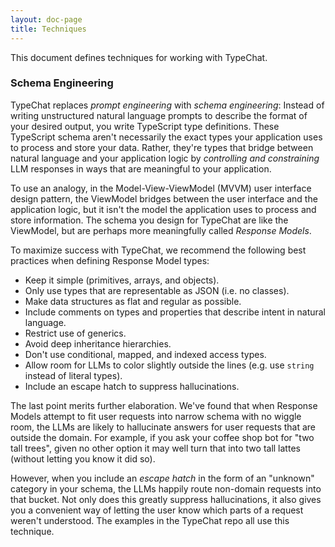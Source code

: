 ```yaml
---
layout: doc-page
title: Techniques
---
```


This document defines techniques for working with TypeChat.

### Schema Engineering

TypeChat replaces _prompt engineering_ with _schema engineering_: Instead of writing unstructured natural language prompts to describe the format of your desired output, you write TypeScript type definitions. These TypeScript schema aren't necessarily the exact types your application uses to process and store your data. Rather, they're types that bridge between natural language and your application logic by _controlling and constraining_ LLM responses in ways that are meaningful to your application.

To use an analogy, in the Model-View-ViewModel (MVVM) user interface design pattern, the ViewModel bridges between the user interface and the application logic, but it isn't the model the application uses to process and store information. The schema you design for TypeChat are like the ViewModel, but are perhaps more meaningfully called _Response Models_.

To maximize success with TypeChat, we recommend the following best practices when defining Response Model types:

* Keep it simple (primitives, arrays, and objects).
* Only use types that are representable as JSON (i.e. no classes).
* Make data structures as flat and regular as possible.
* Include comments on types and properties that describe intent in natural language.
* Restrict use of generics.
* Avoid deep inheritance hierarchies.
* Don't use conditional, mapped, and indexed access types.
* Allow room for LLMs to color slightly outside the lines (e.g. use `string` instead of literal types).
* Include an escape hatch to suppress hallucinations.

The last point merits further elaboration. We've found that when Response Models attempt to fit user requests into narrow schema with no wiggle room, the LLMs are likely to hallucinate answers for user requests that are outside the domain. For example, if you ask your coffee shop bot for "two tall trees", given no other option it may well turn that into two tall lattes (without letting you know it did so).

However, when you include an _escape hatch_ in the form of an "unknown" category in your schema, the LLMs happily route non-domain requests into that bucket. Not only does this greatly suppress hallucinations, it also gives you a convenient way of letting the user know which parts of a request weren't understood. The examples in the TypeChat repo all use this technique.